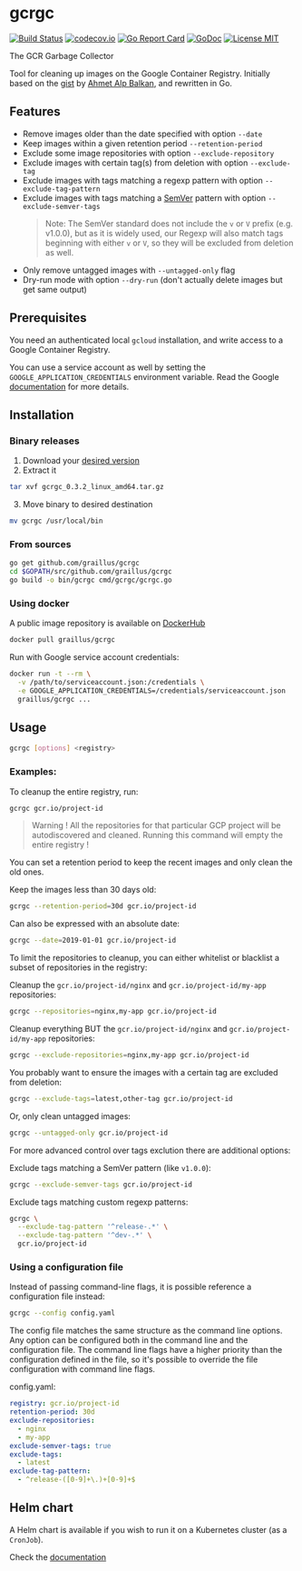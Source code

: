 gcrgc
=====

[![Build Status](https://travis-ci.org/graillus/gcrgc.svg?branch=master)](https://travis-ci.org/graillus/gcrgc)
[![codecov.io](http://codecov.io/github/graillus/gcrgc/coverage.svg?branch=master)](http://codecov.io/github/graillus/gcrgc?branch=master)
[![Go Report Card](https://goreportcard.com/badge/github.com/graillus/gcrgc)](https://goreportcard.com/report/github.com/graillus/gcrgc)
[![GoDoc](https://godoc.org/github.com/graillus/gcrgc?status.svg)](https://godoc.org/github.com/graillus/gcrgc)
[![License MIT](https://img.shields.io/github/license/graillus/gcrgc.svg)](https://github.com/graillus/gcrgc/blob/master/LICENSE)

The GCR Garbage Collector

Tool for cleaning up images on the Google Container Registry.
Initially based on the [gist](https://gist.github.com/ahmetb/7ce6d741bd5baa194a3fac6b1fec8bb7) by [Ahmet Alp Balkan](https://gist.github.com/ahmetb), and rewritten in Go.

## Features

- Remove images older than the date specified with option `--date`
- Keep images within a given retention period `--retention-period`
- Exclude some image repositories with option `--exclude-repository`
- Exclude images with certain tag(s) from deletion with option `--exclude-tag`
- Exclude images with tags matching a regexp pattern with option `--exclude-tag-pattern`
- Exclude images with tags matching a [SemVer](https://semver.org) pattern with option `--exclude-semver-tags`
  > Note: The SemVer standard does not include the `v` or `V` prefix (e.g. v1.0.0), but as it is widely used, our Regexp will also match tags beginning with either `v` or `V`, so they will be excluded from deletion as well.
- Only remove untagged images with `--untagged-only` flag
- Dry-run mode with option `--dry-run` (don't actually delete images but get same output)

## Prerequisites

You need an authenticated local `gcloud` installation, and write access to a Google Container Registry.

You can use a service account as well by setting the `GOOGLE_APPLICATION_CREDENTIALS` environment variable. Read the Google [documentation](https://cloud.google.com/docs/authentication/getting-started) for more details.

## Installation

### Binary releases

1. Download your [desired version](https://github.com/graillus/gcrgc/releases)
2. Extract it
```bash
tar xvf gcrgc_0.3.2_linux_amd64.tar.gz
```
3. Move binary to desired destination
```bash
mv gcrgc /usr/local/bin
```

### From sources

```bash
go get github.com/graillus/gcrgc
cd $GOPATH/src/github.com/graillus/gcrgc
go build -o bin/gcrgc cmd/gcrgc/gcrgc.go
```

### Using docker

A public image repository is available on [DockerHub](https://hub.docker.com/r/graillus/gcrgc)

```bash
docker pull graillus/gcrgc
```

Run with Google service account credentials:
```bash
docker run -t --rm \
  -v /path/to/serviceaccount.json:/credentials \
  -e GOOGLE_APPLICATION_CREDENTIALS=/credentials/serviceaccount.json
  graillus/gcrgc ...
```

## Usage

```bash
gcrgc [options] <registry>
```

### Examples:

To cleanup the entire registry, run:
```bash
gcrgc gcr.io/project-id
```
> Warning ! All the repositories for that particular GCP project will be autodiscovered and cleaned.
Running this command will empty the entire registry !

You can set a retention period to keep the recent images and only clean the old ones.

Keep the images less than 30 days old:
```bash
gcrgc --retention-period=30d gcr.io/project-id
```

Can also be expressed with an absolute date:
```bash
gcrgc --date=2019-01-01 gcr.io/project-id
```

To limit the repositories to cleanup, you can either whitelist or blacklist a subset of repositories in the registry:

Cleanup the `gcr.io/project-id/nginx` and `gcr.io/project-id/my-app` repositories:
```bash
gcrgc --repositories=nginx,my-app gcr.io/project-id
```

Cleanup everything BUT the `gcr.io/project-id/nginx` and `gcr.io/project-id/my-app` repositories:
```bash
gcrgc --exclude-repositories=nginx,my-app gcr.io/project-id
```

You probably want to ensure the images with a certain tag are excluded from deletion:
```bash
gcrgc --exclude-tags=latest,other-tag gcr.io/project-id
```

Or, only clean untagged images:
```bash
gcrgc --untagged-only gcr.io/project-id
```

For more advanced control over tags exclution there are additional options:

Exclude tags matching a SemVer pattern (like `v1.0.0`):
```bash
gcrgc --exclude-semver-tags gcr.io/project-id
```

Exclude tags matching custom regexp patterns:
```bash
gcrgc \
  --exclude-tag-pattern '^release-.*' \
  --exclude-tag-pattern '^dev-.*' \
  gcr.io/project-id
```

### Using a configuration file

Instead of passing command-line flags, it is possible reference a configuration file instead:
```bash
gcrgc --config config.yaml
```

The config file matches the same structure as the command line options. Any option can be configured both in the command line and the configuration file.
The command line flags have a higher priority than the configuration defined in the file, so it's possible to override the file configuration with command line flags.

config.yaml:
```yaml
registry: gcr.io/project-id
retention-period: 30d
exclude-repositories:
  - nginx
  - my-app
exclude-semver-tags: true
exclude-tags:
  - latest
exclude-tag-pattern:
  - ^release-([0-9]+\.)+[0-9]+$
```

## Helm chart

A Helm chart is available if you wish to run it on a Kubernetes cluster (as a `CronJob`).

Check the [documentation](https://github.com/graillus/helm-charts/tree/master/charts/gcrgc)
